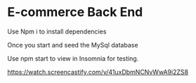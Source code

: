# E-commerce Back End 

Use Npm i to install dependencies 

Once you start and seed the MySql database 

Use npm start to view in Insomnia for  testing.

https://watch.screencastify.com/v/41uxDbmNCNvWwA9i2ZS8